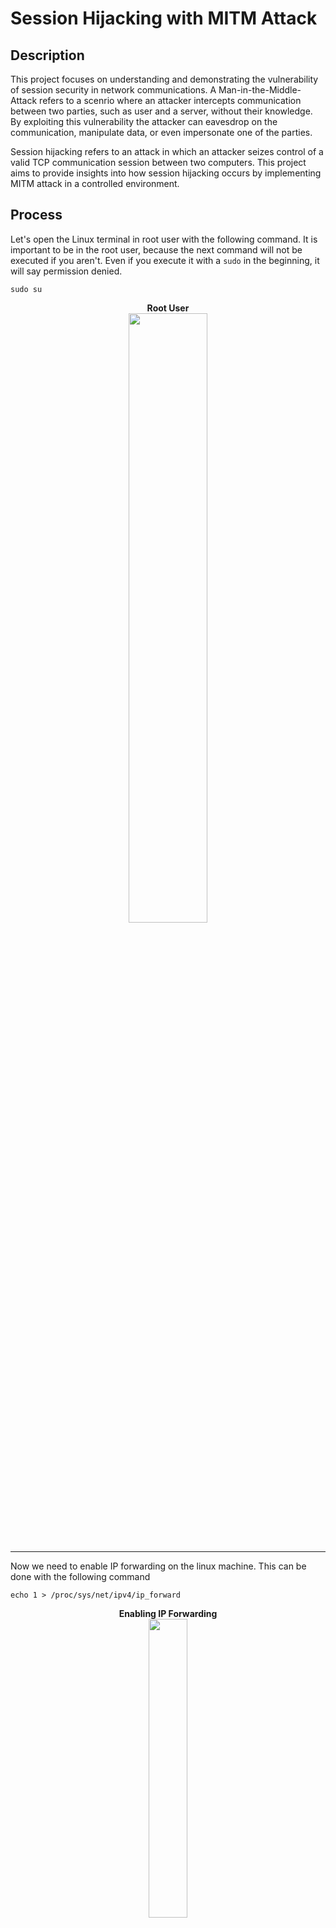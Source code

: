 # Session Hijacking with MITM Attack

## Description
This project focuses on understanding and demonstrating the vulnerability of session security in network communications. A Man-in-the-Middle-Attack refers to a scenrio where an attacker intercepts communication between two parties, such as user and a server, without their knowledge. By exploiting this vulnerability the attacker can eavesdrop on the communication, manipulate data, or even impersonate one of the parties.

Session hijacking refers to an attack in which an attacker seizes control of a valid TCP communication session between two computers. This project aims to provide insights into how session hijacking occurs by implementing MITM attack in a controlled environment.

## Process
Let's open the Linux terminal in root user with the following command. It is important to be in the root user, because the next command will not be executed if you aren't. Even if you execute it with a `sudo` in the beginning, it will say permission denied.
```
sudo su
```

<p align="center">
<b>Root User</b>
<br/>
  <img src="https://github.com/JaySeeram/Session_Hijacking_with_MITM_attack/blob/main/GIFs/Sudo%20Su.gif" height="50%" width="50%"/>
<br/>
<br/>
</p>

****
Now we need to enable IP forwarding on the linux machine. This can be done with the following command
```
echo 1 > /proc/sys/net/ipv4/ip_forward
```

<p align="center">
<b>Enabling IP Forwarding</b>
<br/>
  <img src="https://github.com/JaySeeram/Session_Hijacking_with_MITM_attack/blob/main/GIFs/IP%20Forwarding.gif" height="35%" width="35%"/>
<br/>
<br/>
</p>

> **Note** Here's what each part of the command does:
> 1. `echo 1` this command simple outputs the number 1. But as we also spcified the redirection operator `>` it redirects the output of the command on the left-hand side to the file specified on its right hand side.
> 2. `/proc/sys/net/ipv4/ip_forward` is the path to a file in the linux filesystem. And `/proc` is a virtual filesystem that provides access to kernel data structures and system information. Within `/proc/sys/net/ipv4/` there is a file called `ip_forward`. And this file controls whether IP forwarding is enabled or disabled.
> 3. This command sets the value of `/proc/sys/net/ipv4/ip_forward` to 1, which enables IP forwarding. IP forwarding is a feature that allows a linux system to act as a router by forwarding packets between network interfaces. When IP forwarding is enabled, the system will process incoming packets and decide whether to forward them to another network interface based on its routing table.
****
To know the router or gateway IP address execute this command.
```
route -n
```
Now we need to get the IP address of the target. Since this is project is for educational purposes, I will be using my own device. So the attacker system is my Kali Linux (running on VM) and the target system is my secondary device (running windows). Both are connected to the same network. So this becomes a LAN level attack.
****
Now we use a technique called ARP spoofing. This technique is used to intercept network traffic by impersonating another device on the network. Execute the following command for this.
```
arpspoof -t <routerip> <targetip>
```

<p align="center">
<b>Arpspoof 01</b>
<br/>
  <img src="https://github.com/JaySeeram/Session_Hijacking_with_MITM_attack/blob/main/GIFs/Arpspoof%2001.gif" height="50%" width="50%"/>
<br/>
<br/>
</p>

Here in place of `<routerip` and `<targetip>` you need to add the real IP address. Once you have your target's IP address we can proceed with the next step.
> **Note** Let's see what this command does
> 1. `arpspoof` it is the command-line utility for ARP spoofing.
> 2. `-t` specifies a target or victim IP address you want to intercept or manipulate.
****
Now open a second terminal with root privileges and execute the following command
```
arpspoof -t <targetip> <routerip> 
```

<p align="center">
<b>Arpspoof 02</b>
<br/>
  <img src="https://github.com/JaySeeram/Session_Hijacking_with_MITM_attack/blob/main/GIFs/Arpspoof%2002.gif" height="50%" width="50%"/>
<br/>
<br/>
</p>

****
After executing the previous two commands, now we have to open wireshark, which is located under `Sniffing & Spoofing` section.
- Now go to `Capture` ➜ `Options` ➜ select the interface `eth0` and press ➜ `Start`.
- Write the filter `http.cookie` and press enter.

<p align="center">
<b>Wireshark Filter</b>
<br/>
  <img src="https://github.com/JaySeeram/Session_Hijacking_with_MITM_attack/blob/main/GIFs/Wireshark%20Filter.gif" height="50%" width="50%"/>
<br/>
<br/>
</p>

- We will be using the website `altoromutual.com` for this demonstration.
- If the user has already logged into the account, and refreshes the page due to some reason, wireshark will capture those packets and show it to you on the screen. We are able to see this packet because somewhere in this particular data cookie keyword is available.
- No right click the packet ➜ `Follow` ➜ `HTTP Stream`.
- Now whatever data that is available beside cookie is very important.
- To perform the attack we first need to log into our account in `altoromutual.com`.
- After we have logged into our account, right click and go to inspect. Remember that we are performing the attack while being on a Linux machine. So the browser we have used to log in to our account is firefox. And in firefox the cookie element is present under the `Storage` tab. Unlike in Chrome or MSEdge where the cookies are present under application, in Linux we have it under `Storage`.
- Under cookies you will find your session token values, using which you have established a session. Any other person who has access to these tokens can impersonate you and make requests to the web server.
- Similarly the victim must also be having these token values using which a session has been established betweeen his computer and the web server. But the victim does not know that we have captured his cookies with support of MITM attack. Now simply by replacing our session tokens with the victim's, we will easily gain access to his account.

<p align="center">
<b>Captured Packets</b>
<br/>
  <img src="https://github.com/JaySeeram/Session_Hijacking_with_MITM_attack/blob/main/GIFs/Packets%20Captured.gif" height="50%" width="50%"/>
<br/>
<br/>
</p>


<blockquote cite="https://www.huxley.net/bnw/four.html">
  <p>Words can be like X-rays, if you use them properly—they’ll go through anything. You read and you’re pierced.</p>
  <footer>—Aldous Huxley, <cite>Brave New World</cite></footer>
</blockquote>


